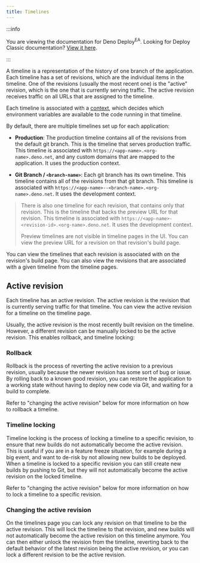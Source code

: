 ```yaml
---
title: Timelines
---
```


:::info

You are viewing the documentation for Deno Deploy<sup>EA</sup>. Looking for
Deploy Classic documentation? [View it here](/deploy/).

:::

A timeline is a representation of the history of one branch of the application.
Each timeline has a set of revisions, which are the individual items in the
timeline. One of the revisions (usually the most recent one) is the "active"
revision, which is the one that is currently serving traffic. The active
revision receives traffic on all URLs that are assigned to the timeline.

Each timeline is associated with a [context](./env-vars-and-contexts.md), which
decides which environment variables are available to the code running in that
timeline.

By default, there are multiple timelines set up for each application:

- **Production**: The production timeline contains all of the revisions from the
  default git branch. This is the timeline that serves production traffic. This
  timeline is associated with `https://<app-name>.<org-name>.deno.net`, and any
  custom domains that are mapped to the application. It uses the production
  context.

- **Git Branch / `<branch-name>`**: Each git branch has its own timeline. This
  timeline contains all of the revisions from that git branch. This timeline is
  associated with `https://<app-name>--<branch-name>.<org-name>.deno.net`. It
  uses the development context.

> There is also one timeline for each revision, that contains only that
> revision. This is the timeline that backs the preview URL for that revision.
> This timeline is associated with
> `https://<app-name>-<revision-id>.<org-name>.deno.net`. It uses the
> development context.
>
> Preview timelines are not visible in timeline pages in the UI. You can view
> the preview URL for a revision on that revision's build page.

You can view the timelines that each revision is associated with on the
revision's build page. You can also view the revisions that are associated with
a given timeline from the timeline pages.

## Active revision

Each timeline has an active revision. The active revision is the revision that
is currently serving traffic for that timeline. You can view the active revision
for a timeline on the timeline page.

Usually, the active revision is the most recently built revision on the
timeline. However, a different revision can be manually locked to be the active
revision. This enables rollback, and timeline locking:

### Rollback

Rollback is the process of reverting the active revision to a previous revision,
usually because the newer revision has some sort of bug or issue. By rolling
back to a known good revision, you can restore the application to a working
state without having to deploy new code via Git, and waiting for a build to
complete.

Refer to "changing the active revision" below for more information on how to
rollback a timeline.

### Timeline locking

Timeline locking is the process of locking a timeline to a specific revision, to
ensure that new builds do not automatically become the active revision. This is
useful if you are in a feature freeze situation, for example during a big event,
and want to de-risk by not allowing new builds to be deployed. When a timeline
is locked to a specific revision you can still create new builds by pushing to
Git, but they will not automatically become the active revision on the locked
timeline.

Refer to "changing the active revision" below for more information on how to
lock a timeline to a specific revision.

### Changing the active revision

On the timelines page you can lock any revision on that timeline to be the
active revision. This will lock the timeline to that revision, and new builds
will not automatically become the active revision on this timeline anymore. You
can then either unlock the revision from the timeline, reverting back to the
default behavior of the latest revision being the active revision, or you can
lock a different revision to be the active revision.
